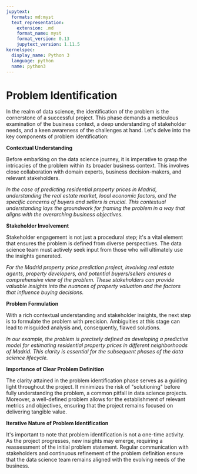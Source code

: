 ```yaml
---
jupytext:
  formats: md:myst
  text_representation:
    extension: .md
    format_name: myst
    format_version: 0.13
    jupytext_version: 1.11.5
kernelspec:
  display_name: Python 3
  language: python
  name: python3
---
```


# Problem Identification

In the realm of data science, the identification of the problem is the cornerstone of a successful project. This phase demands a meticulous examination of the business context, a deep understanding of stakeholder needs, and a keen awareness of the challenges at hand. Let's delve into the key components of problem identification:

**Contextual Understanding**

Before embarking on the data science journey, it is imperative to grasp the intricacies of the problem within its broader business context. This involves close collaboration with domain experts, business decision-makers, and relevant stakeholders.

*In the case of predicting residential property prices in Madrid, understanding the real estate market, local economic factors, and the specific concerns of buyers and sellers is crucial. This contextual understanding lays the groundwork for framing the problem in a way that aligns with the overarching business objectives.*

**Stakeholder Involvement**

Stakeholder engagement is not just a procedural step; it's a vital element that ensures the problem is defined from diverse perspectives. The data science team must actively seek input from those who will ultimately use the insights generated.

*For the Madrid property price prediction project, involving real estate agents, property developers, and potential buyers/sellers ensures a comprehensive view of the problem. These stakeholders can provide valuable insights into the nuances of property valuation and the factors that influence buying decisions.*

**Problem Formulation**

With a rich contextual understanding and stakeholder insights, the next step is to formulate the problem with precision. Ambiguities at this stage can lead to misguided analysis and, consequently, flawed solutions.

*In our example, the problem is precisely defined as developing a predictive model for estimating residential property prices in different neighborhoods of Madrid. This clarity is essential for the subsequent phases of the data science lifecycle.*

**Importance of Clear Problem Definition**

The clarity attained in the problem identification phase serves as a guiding light throughout the project. It minimizes the risk of "solutioning" before fully understanding the problem, a common pitfall in data science projects. Moreover, a well-defined problem allows for the establishment of relevant metrics and objectives, ensuring that the project remains focused on delivering tangible value.

**Iterative Nature of Problem Identification**

It's important to note that problem identification is not a one-time activity. As the project progresses, new insights may emerge, requiring a reassessment of the initial problem statement. Regular communication with stakeholders and continuous refinement of the problem definition ensure that the data science team remains aligned with the evolving needs of the business.
